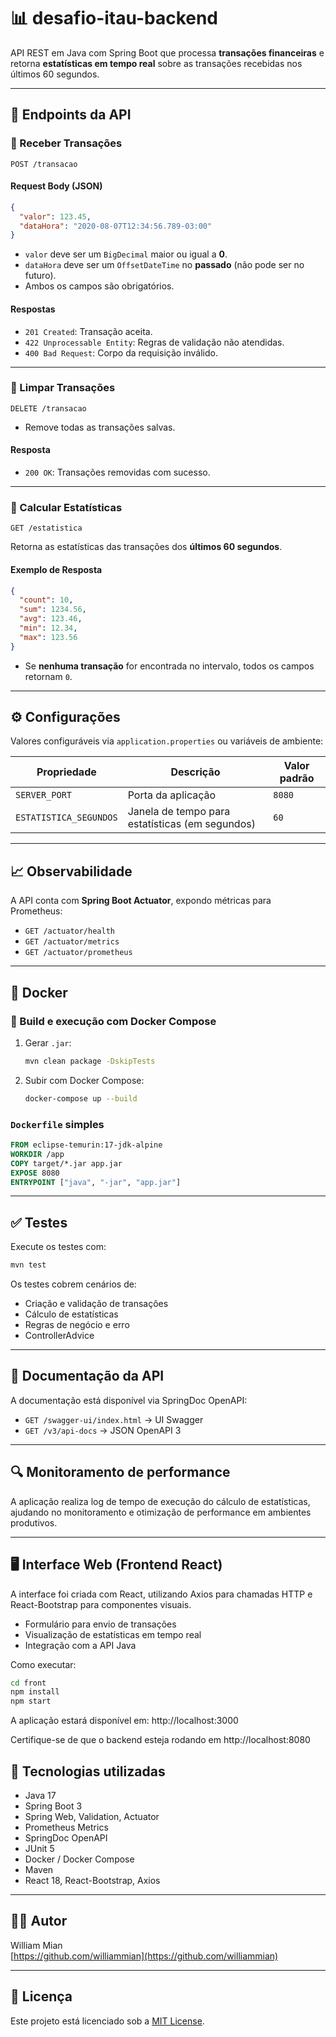 # 📊 desafio-itau-backend

API REST em Java com Spring Boot que processa **transações financeiras** e retorna **estatísticas em tempo real** sobre as transações recebidas nos últimos 60 segundos.

---

## 🚀 Endpoints da API

### 🔹 Receber Transações
`POST /transacao`

#### Request Body (JSON)
```json
{
  "valor": 123.45,
  "dataHora": "2020-08-07T12:34:56.789-03:00"
}
```

- `valor` deve ser um `BigDecimal` maior ou igual a **0**.
- `dataHora` deve ser um `OffsetDateTime` no **passado** (não pode ser no futuro).
- Ambos os campos são obrigatórios.

#### Respostas
- `201 Created`: Transação aceita.
- `422 Unprocessable Entity`: Regras de validação não atendidas.
- `400 Bad Request`: Corpo da requisição inválido.

---

### 🔹 Limpar Transações
`DELETE /transacao`

- Remove todas as transações salvas.

#### Resposta
- `200 OK`: Transações removidas com sucesso.

---

### 🔹 Calcular Estatísticas
`GET /estatistica`

Retorna as estatísticas das transações dos **últimos 60 segundos**.

#### Exemplo de Resposta
```json
{
  "count": 10,
  "sum": 1234.56,
  "avg": 123.46,
  "min": 12.34,
  "max": 123.56
}
```

- Se **nenhuma transação** for encontrada no intervalo, todos os campos retornam `0`.

---

## ⚙️ Configurações

Valores configuráveis via `application.properties` ou variáveis de ambiente:

| Propriedade                 | Descrição                                     | Valor padrão |
|----------------------------|-----------------------------------------------|--------------|
| `SERVER_PORT`              | Porta da aplicação                            | `8080`       |
| `ESTATISTICA_SEGUNDOS`     | Janela de tempo para estatísticas (em segundos) | `60`         |

---

## 📈 Observabilidade

A API conta com **Spring Boot Actuator**, expondo métricas para Prometheus:

- `GET /actuator/health`
- `GET /actuator/metrics`
- `GET /actuator/prometheus`

---

## 🐳 Docker

### 🔧 Build e execução com Docker Compose

1. Gerar `.jar`:
   ```bash
   mvn clean package -DskipTests
   ```

2. Subir com Docker Compose:
   ```bash
   docker-compose up --build
   ```

### `Dockerfile` simples

```dockerfile
FROM eclipse-temurin:17-jdk-alpine
WORKDIR /app
COPY target/*.jar app.jar
EXPOSE 8080
ENTRYPOINT ["java", "-jar", "app.jar"]
```

---

## ✅ Testes

Execute os testes com:

```bash
mvn test
```

Os testes cobrem cenários de:
- Criação e validação de transações
- Cálculo de estatísticas
- Regras de negócio e erro
- ControllerAdvice

---

## 📄 Documentação da API

A documentação está disponível via SpringDoc OpenAPI:

- `GET /swagger-ui/index.html` → UI Swagger
- `GET /v3/api-docs` → JSON OpenAPI 3

---

## 🔍 Monitoramento de performance

A aplicação realiza log de tempo de execução do cálculo de estatísticas, ajudando no monitoramento e otimização de performance em ambientes produtivos.

---

## 🖥️ Interface Web (Frontend React)

A interface foi criada com React, utilizando Axios para chamadas HTTP e React-Bootstrap para componentes visuais.

- Formulário para envio de transações
- Visualização de estatísticas em tempo real
- Integração com a API Java

Como executar:
```bash
cd front
npm install
npm start
```
A aplicação estará disponível em: http://localhost:3000

Certifique-se de que o backend esteja rodando em http://localhost:8080

## 🧹 Tecnologias utilizadas

- Java 17
- Spring Boot 3
- Spring Web, Validation, Actuator
- Prometheus Metrics
- SpringDoc OpenAPI
- JUnit 5
- Docker / Docker Compose
- Maven
- React 18, React-Bootstrap, Axios

---

## 👨‍💼 Autor

William Mian  
[https://github.com/williammian](https://github.com/williammian)

---

## 📜 Licença

Este projeto está licenciado sob a [MIT License](LICENSE).

